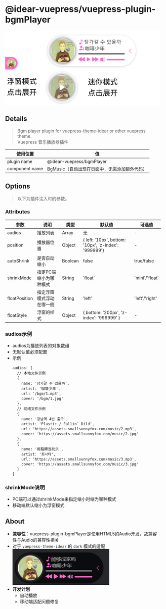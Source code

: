 # @idear-vuepress/vuepress-plugin-bgmPlayer

![demo.png](./images/demo.png)

## Details

> Bgm player plugin for vuepress-theme-idear or other vuepress theme.  
> Vuepress 音乐播放器插件

|使用位置|值|
|-|-|
|plugin name|@idear-vuepress/bgmPlayer|
|component name|BgMusic（自动出现在页面中，无需添加额外代码）|

## Options

> 以下为插件注入时的参数。

### Attributes

|参数|说明|类型|默认值|可选值|
|-|-|-|-|-|
|audios|播放列表|Array|无|-|
|position|播放器位置|Object|{ left: '10px', bottom: '10px', 'z-index': '999999'}|-|
|autoShrink|是否自动缩小|Boolean|false|true/false|
|shrinkMode|指定PC端缩小为哪种模式|String|'float'|'mini'/'float'|
|floatPosition|指定浮窗模式浮动在哪一侧|String|'left'|'left'/'right'|
|floatStyle|浮窗的样式|Object|{ bottom: '200px', 'z-index': '999999' }|-|


### audios示例

- audios为播放列表的对象数组
- 无默认值必须配置
- 示例
  ```
  audios: [
    // 本地文件示例
    {
      name: '장가갈 수 있을까',
      artist: '咖啡少年',
      url: '/bgm/1.mp3',
      cover: '/bgm/1.jpg'
    },
    // 网络文件示例
    {
      name: '강남역 4번 출구',
      artist: 'Plastic / Fallin` Dild',
      url: 'https://assets.smallsunnyfox.com/music/2.mp3',
      cover: 'https://assets.smallsunnyfox.com/music/2.jpg'
    },
    {
      name: '用胳膊当枕头',
      artist: '최낙타',
      url: 'https://assets.smallsunnyfox.com/music/3.mp3',
      cover: 'https://assets.smallsunnyfox.com/music/3.jpg'
    }
  ]  
  ```
### shrinkMode说明

- PC端可以通过shrinkMode来指定缩小时缩为哪种模式
- 移动端默认缩小为浮窗模式

## About

- **兼容性**：vuepress-plugin-bgmPlayer是使用HTML5的Audio开发，故兼容性与Audio的兼容性相关
- 对于 `vuepress-theme-idear` 的 `dark` 模式的适配  
  ![dark.png](./images/dark.png)
- **开发计划**
  - 自动播放
  - 移动端适配问题修复
